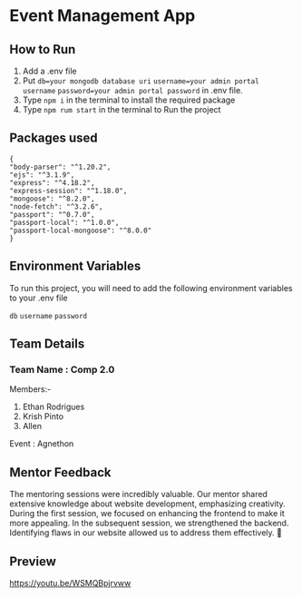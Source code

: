 
# Event Management App

## How to Run

1. Add a .env file
2. Put 
```db=your mongodb database uri```
```username=your admin portal username```
```password=your admin portal password``` in .env file.
3. Type `npm i` in the terminal to install the required package
4. Type `npm rum start` in the terminal to Run the project


## Packages used


    {
    "body-parser": "^1.20.2",
    "ejs": "^3.1.9",
    "express": "^4.18.2",
    "express-session": "^1.18.0",
    "mongoose": "^8.2.0",
    "node-fetch": "^3.2.6",
    "passport": "^0.7.0",
    "passport-local": "^1.0.0",
    "passport-local-mongoose": "^8.0.0"
    }


## Environment Variables

To run this project, you will need to add the following environment variables to your .env file

`db`
`username`
`password`

## Team Details

### Team Name : Comp 2.0

Members:-
1. Ethan Rodrigues
2. Krish Pinto
3. Allen

Event : Agnethon

## Mentor Feedback

The mentoring sessions were incredibly valuable. Our mentor shared extensive knowledge about website development, emphasizing creativity. During the first session, we focused on enhancing the frontend to make it more appealing. In the subsequent session, we strengthened the backend. Identifying flaws in our website allowed us to address them effectively. 🌟

## Preview

https://youtu.be/WSMQBpjrvww